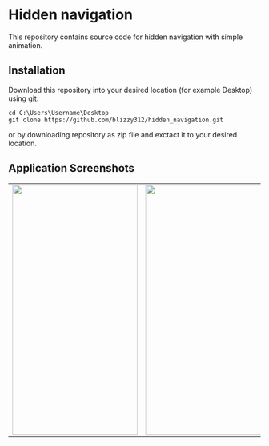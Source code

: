 # Hidden navigation
This repository contains source code for hidden navigation with simple animation.


## Installation
Download this repository into your desired location (for example Desktop) using [git](https://git-scm.com/):
```
cd C:\Users\Username\Desktop
git clone https://github.com/blizzy312/hidden_navigation.git
```
or by downloading repository as zip file and exctact it to your desired location.

## Application Screenshots
<table >
  <tr>
    <td align="left"><img src="/hidden_nav.gif"  width="250" height="500"/></td>
    <td align="center"><img src="/hidden_nav_origin.gif"  width="550" height="500"/></td>
  </tr>
</table>
